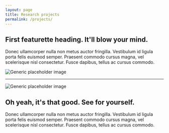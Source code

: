 ```yaml
---
layout: page
title: Research projects
permalink: /projects/
---
```




<div class="row featurette">
  <div class="col-md-7">
    <h2 class="featurette-heading">First featurette heading. <span class="text-muted">It'll blow your mind.</span></h2>
    <p class="lead">Donec ullamcorper nulla non metus auctor fringilla. Vestibulum id ligula porta felis euismod semper. Praesent commodo cursus magna, vel scelerisque nisl consectetur. Fusce dapibus, tellus ac cursus commodo.</p>
  </div>
  <div class="col-md-5">
    <img class="featurette-image img-responsive" data-src="holder.js/500x500/auto" alt="Generic placeholder image">
  </div>
</div>

<hr class="featurette-divider">

<div class="row featurette">
  <div class="col-md-5">
    <img class="featurette-image img-responsive" data-src="holder.js/500x500/auto" alt="Generic placeholder image">
  </div>
  <div class="col-md-7">
    <h2 class="featurette-heading">Oh yeah, it's that good. <span class="text-muted">See for yourself.</span></h2>
    <p class="lead">Donec ullamcorper nulla non metus auctor fringilla. Vestibulum id ligula porta felis euismod semper. Praesent commodo cursus magna, vel scelerisque nisl consectetur. Fusce dapibus, tellus ac cursus commodo.</p>
  </div>
</div>
